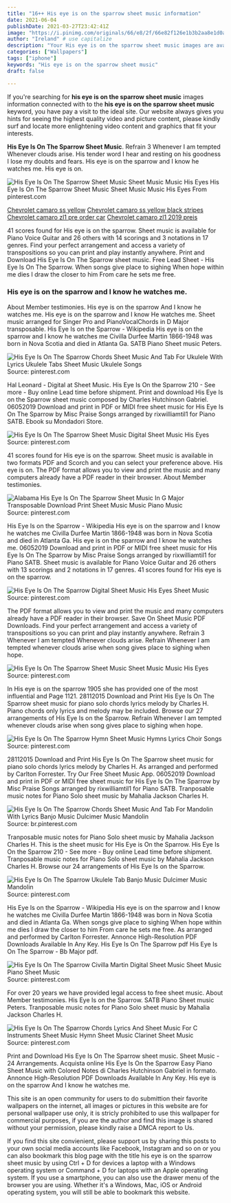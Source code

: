 ```yaml
---
title: "16++ His eye is on the sparrow sheet music information"
date: 2021-06-04
publishDate: 2021-03-27T23:42:41Z
image: "https://i.pinimg.com/originals/66/e8/2f/66e82f126e1b3b2aa8e1d0a6fe5b55f6.png"
author: "Ireland" # use capitalize
description: "Your His eye is on the sparrow sheet music images are available. His eye is on the sparrow sheet music are a topic that is being searched for and liked by netizens today. You can Download the His eye is on the sparrow sheet music files here. Find and Download all free images."
categories: ["Wallpapers"]
tags: ["iphone"]
keywords: "His eye is on the sparrow sheet music"
draft: false

---
```


If you're searching for **his eye is on the sparrow sheet music** images information connected with to the **his eye is on the sparrow sheet music** keyword, you have pay a visit to the ideal  site.  Our website always  gives you  hints  for seeing  the highest  quality video and picture  content, please kindly surf and locate more enlightening video content and graphics  that fit your interests.

**His Eye Is On The Sparrow Sheet Music**. Refrain 3 Whenever I am tempted Whenever clouds arise. His tender word I hear and resting on his goodness I lose my doubts and fears. His eye is on the sparrow and I know he watches me. His eye is on.

![His Eye Is On The Sparrow Sheet Music Sheet Music Music His Eyes](https://i.pinimg.com/originals/47/1d/22/471d22ac1fc6d148a1755d9f4091be7e.png "His Eye Is On The Sparrow Sheet Music Sheet Music Music His Eyes")
His Eye Is On The Sparrow Sheet Music Sheet Music Music His Eyes From pinterest.com

[Chevrolet camaro ss yellow](/chevrolet-camaro-ss-yellow/)
[Chevrolet camaro ss yellow black stripes](/chevrolet-camaro-ss-yellow-black-stripes/)
[Chevrolet camaro zl1 pre order car](/chevrolet-camaro-zl1-pre-order-car/)
[Chevrolet camaro zl1 2019 preis](/chevrolet-camaro-zl1-2019-preis/)

41 scores found for His eye is on the sparrow. Sheet music is available for Piano Voice Guitar and 26 others with 14 scorings and 3 notations in 17 genres. Find your perfect arrangement and access a variety of transpositions so you can print and play instantly anywhere. Print and Download His Eye Is On The Sparrow sheet music. Free Lead Sheet - His Eye Is On The Sparrow. When songs give place to sighing When hope within me dies I draw the closer to him From care he sets me free.

### His eye is on the sparrow and I know he watches me.

About Member testimonies. His eye is on the sparrow And I know he watches me. His eye is on the sparrow and I know He watches me. Sheet music arranged for Singer Pro and PianoVocalChords in D Major transposable. His Eye Is on the Sparrow - Wikipedia His eye is on the sparrow and I know he watches me Civilla Durfee Martin 1866-1948 was born in Nova Scotia and died in Atlanta Ga. SATB Piano Sheet music Peters.


![His Eye Is On The Sparrow Chords Sheet Music And Tab For Ukulele With Lyrics Ukulele Tabs Sheet Music Ukulele Songs](https://i.pinimg.com/originals/ab/87/9f/ab879f8656103c8045f7959554d9a157.png "His Eye Is On The Sparrow Chords Sheet Music And Tab For Ukulele With Lyrics Ukulele Tabs Sheet Music Ukulele Songs")
Source: pinterest.com

Hal Leonard - Digital at Sheet Music. His Eye Is On the Sparrow 210 - See more - Buy online Lead time before shipment. Print and download His Eye Is on the Sparrow sheet music composed by Charles Hutchinson Gabriel. 06052019 Download and print in PDF or MIDI free sheet music for His Eye Is On The Sparrow by Misc Praise Songs arranged by rixwilliamtil1 for Piano SATB. Ebook su Mondadori Store.

![His Eye Is On The Sparrow Sheet Music Digital Sheet Music His Eyes](https://i.pinimg.com/originals/fd/00/42/fd00429fdb6a802fd838399c88170eb8.png "His Eye Is On The Sparrow Sheet Music Digital Sheet Music His Eyes")
Source: pinterest.com

41 scores found for His eye is on the sparrow. Sheet music is available in two formats PDF and Scorch and you can select your preference above. His eye is on. The PDF format allows you to view and print the music and many computers already have a PDF reader in their browser. About Member testimonies.

![Alabama His Eye Is On The Sparrow Sheet Music In G Major Transposable Download Print Sheet Music Music Piano Music](https://i.pinimg.com/originals/5a/20/63/5a2063dd004e0bf3064e968ad7ed6e27.gif "Alabama His Eye Is On The Sparrow Sheet Music In G Major Transposable Download Print Sheet Music Music Piano Music")
Source: pinterest.com

His Eye Is on the Sparrow - Wikipedia His eye is on the sparrow and I know he watches me Civilla Durfee Martin 1866-1948 was born in Nova Scotia and died in Atlanta Ga. His eye is on the sparrow and I know he watches me. 06052019 Download and print in PDF or MIDI free sheet music for His Eye Is On The Sparrow by Misc Praise Songs arranged by rixwilliamtil1 for Piano SATB. Sheet music is available for Piano Voice Guitar and 26 others with 13 scorings and 2 notations in 17 genres. 41 scores found for His eye is on the sparrow.

![His Eye Is On The Sparrow Digital Sheet Music His Eyes Sheet Music](https://i.pinimg.com/originals/24/50/2d/24502dc03e72991638b0d680522b3f1a.png "His Eye Is On The Sparrow Digital Sheet Music His Eyes Sheet Music")
Source: pinterest.com

The PDF format allows you to view and print the music and many computers already have a PDF reader in their browser. Save On Sheet Music PDF Downloads. Find your perfect arrangement and access a variety of transpositions so you can print and play instantly anywhere. Refrain 3 Whenever I am tempted Whenever clouds arise. Refrain Whenever I am tempted whenever clouds arise when song gives place to sighing when hope.

![His Eye Is On The Sparrow Sheet Music Sheet Music Music His Eyes](https://i.pinimg.com/originals/47/1d/22/471d22ac1fc6d148a1755d9f4091be7e.png "His Eye Is On The Sparrow Sheet Music Sheet Music Music His Eyes")
Source: pinterest.com

In His eye is on the sparrow 1905 she has provided one of the most influential and Page 1121. 28112015 Download and Print His Eye Is On The Sparrow sheet music for piano solo chords lyrics melody by Charles H. Piano chords only lyrics and melody may be included. Browse our 27 arrangements of His Eye Is on the Sparrow. Refrain Whenever I am tempted whenever clouds arise when song gives place to sighing when hope.

![His Eye Is On The Sparrow Hymn Sheet Music Hymns Lyrics Choir Songs](https://i.pinimg.com/originals/34/52/7f/34527fb0b89b1af915cdb5a600a13aaa.png "His Eye Is On The Sparrow Hymn Sheet Music Hymns Lyrics Choir Songs")
Source: pinterest.com

28112015 Download and Print His Eye Is On The Sparrow sheet music for piano solo chords lyrics melody by Charles H. As arranged and performed by Carlton Forrester. Try Our Free Sheet Music App. 06052019 Download and print in PDF or MIDI free sheet music for His Eye Is On The Sparrow by Misc Praise Songs arranged by rixwilliamtil1 for Piano SATB. Tranposable music notes for Piano Solo sheet music by Mahalia Jackson Charles H.

![His Eye Is On The Sparrow Chords Sheet Music And Tab For Mandolin With Lyrics Banjo Music Dulcimer Music Mandolin](https://i.pinimg.com/originals/75/66/79/7566796429fb44ff7bc39bf2f8b98dc8.png "His Eye Is On The Sparrow Chords Sheet Music And Tab For Mandolin With Lyrics Banjo Music Dulcimer Music Mandolin")
Source: br.pinterest.com

Tranposable music notes for Piano Solo sheet music by Mahalia Jackson Charles H. This is the sheet music for His Eye is On the Sparrow. His Eye Is On the Sparrow 210 - See more - Buy online Lead time before shipment. Tranposable music notes for Piano Solo sheet music by Mahalia Jackson Charles H. Browse our 24 arrangements of His Eye Is on the Sparrow.

![His Eye Is On The Sparrow Ukulele Tab Banjo Music Dulcimer Music Mandolin](https://i.pinimg.com/originals/2e/7e/c8/2e7ec814a9c7573af1fe0f9bb4a815f1.png "His Eye Is On The Sparrow Ukulele Tab Banjo Music Dulcimer Music Mandolin")
Source: pinterest.com

His Eye Is on the Sparrow - Wikipedia His eye is on the sparrow and I know he watches me Civilla Durfee Martin 1866-1948 was born in Nova Scotia and died in Atlanta Ga. When songs give place to sighing When hope within me dies I draw the closer to him From care he sets me free. As arranged and performed by Carlton Forrester. Annonce High-Resolution PDF Downloads Available In Any Key. His Eye Is On The Sparrow pdf His Eye Is On The Sparrow - Bb Major pdf.

![His Eye Is On The Sparrow Civilla Martin Digital Sheet Music Sheet Music Piano Sheet Music](https://i.pinimg.com/originals/f5/7f/75/f57f7565552985d60e70f05c1361e84a.jpg "His Eye Is On The Sparrow Civilla Martin Digital Sheet Music Sheet Music Piano Sheet Music")
Source: pinterest.com

For over 20 years we have provided legal access to free sheet music. About Member testimonies. His Eye Is on the Sparrow. SATB Piano Sheet music Peters. Tranposable music notes for Piano Solo sheet music by Mahalia Jackson Charles H.

![His Eye Is On The Sparrow Chords Lyrics And Sheet Music For C Instruments Sheet Music Hymn Sheet Music Clarinet Sheet Music](https://i.pinimg.com/originals/66/e8/2f/66e82f126e1b3b2aa8e1d0a6fe5b55f6.png "His Eye Is On The Sparrow Chords Lyrics And Sheet Music For C Instruments Sheet Music Hymn Sheet Music Clarinet Sheet Music")
Source: pinterest.com

Print and Download His Eye Is On The Sparrow sheet music. Sheet Music - 24 Arrangements. Acquista online His Eye Is On the Sparrow Easy Piano Sheet Music with Colored Notes di Charles Hutchinson Gabriel in formato. Annonce High-Resolution PDF Downloads Available In Any Key. His eye is on the sparrow And I know he watches me.

This site is an open community for users to do submittion their favorite wallpapers on the internet, all images or pictures in this website are for personal wallpaper use only, it is stricly prohibited to use this wallpaper for commercial purposes, if you are the author and find this image is shared without your permission, please kindly raise a DMCA report to Us.

If you find this site convienient, please support us by sharing this posts to your own social media accounts like Facebook, Instagram and so on or you can also bookmark this blog page with the title his eye is on the sparrow sheet music by using Ctrl + D for devices a laptop with a Windows operating system or Command + D for laptops with an Apple operating system. If you use a smartphone, you can also use the drawer menu of the browser you are using. Whether it's a Windows, Mac, iOS or Android operating system, you will still be able to bookmark this website.
